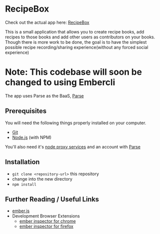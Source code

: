 # RecipeBox

Check out the actual app here: [RecipeBox](https://recipeboxapp.herokuapp.com/)

This is a small application that allows you to create recipe books, add recipes to those books and add other users as contributors on your books. Though there is more work to be done, the goal is to have the simplest possible recipe recording/sharing experience(without any forced social experience)

# Note: This codebase will soon be changed to using Embercli

The app uses Parse as the BaaS, [Parse](https://www.parse.com/)

## Prerequisites

You will need the following things properly installed on your computer.

* [Git](http://git-scm.com/)
* [Node.js](http://nodejs.org/) (with NPM)

You'll also need it's [node proxy services](https://github.com/jordykirkman/recipe-services) and an account with [Parse](https://www.parse.com/)

## Installation

* `git clone <repository-url>` this repository
* change into the new directory
* `npm install`

## Further Reading / Useful Links

* [ember.js](http://emberjs.com/)
* Development Browser Extensions
  * [ember inspector for chrome](https://chrome.google.com/webstore/detail/ember-inspector/bmdblncegkenkacieihfhpjfppoconhi)
  * [ember inspector for firefox](https://addons.mozilla.org/en-US/firefox/addon/ember-inspector/)

